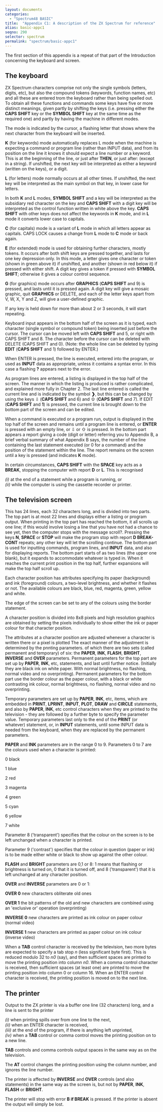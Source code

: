 ```yaml
---
layout: documents
categories: 
  - "Spectrum48 BASIC"
title:  "Appendix C1: A description of the ZX Spectrum for reference"
alias: basic-appc1
seqno: 290
selector: spectrum
permalink: "spectrum/basic-appc1"
---
```


The first section of this appendix is a repeat of that part of the Introduction concerning the keyboard and screen.

## The keyboard

ZX Spectrum characters comprise not only the single symbols (letters, digits, etc), but also the compound tokens (keywords, function names, etc) and all these
are entered trom the keyboard rather than being spelled out. To obtain all these functions and commands some keys have five or more distinct meanings, given
partly by shifting the keys (i.e. pressing either the **CAPS SHIFT** key or the **SYMBOL SHIFT** key at the same time as the required one) and partly by having the machine in different modes.

The mode is indicated by the cursor, a flashing letter that shows where the next character from the keyboard will be inserted.

**K** (for keywords) mode automatically replaces L mode when the machine is expecting a command or program line (rather than INPUT data), and from its
position on the line it knows it should expect a line number or a keyword. This is at the beginning of the line, or just after **THEN**, or just after: (except in a string). If unshifted, the next key will be interpreted as either a keyword (written on the keys), or a digit.

**L** (for letters) mode normally occurs at all other times. If unshifted, the next key will be interpreted as the main symbol on that key, in lower case for
letters.

In both **K** and **L** modes, **SYMBOL SHIFT** and a key will be interpreted as the subsidiary red character on the key and **CAPS SHIFT** with a digit key will be interpreted as the control function written in white above the key. **CAPS SHIFT** with other keys does not affect the keywords in **K** mode, and in **L** mode it converts lower case to capitals.

**C** (for capitals) mode is a variant of **L** mode in which all letters appear as capitals. CAPS LOCK causes a change from **L** mode to **C** mode or back
again.

**E** (for extended) mode is used for obtaining further characters, mostly tokens. It occurs after both shift keys are pressed together, and lasts for one
key depression only. In this mode, a letter gives one character or token (shown in green above it) if unshifted, and another (shown in red below it) if pressed
with either shift. A digit key gives a token if pressed with **SYMBOL SHIFT**; otherwise it gives a colour control sequence.

**G** (for graphics) mode occurs after **GRAPHICS** (**CAPS SHIFT** and 9) is pressed, and lasts until it is pressed again. A digit key will give a mosaic graphic, quit **GRAPHICS** or DELETE, and each of the letter keys apart from V, W, X, Y and Z, will give a user-defined graphic.

If any key is held down for more than about 2 or 3 seconds, it will start repeating.

Keyboard input appears in the bottom half of the screen as it is typed, each character (single symbol or compound token) being inserted just before the
cursor. The cursor can be moved left with **CAPS SHIFT** and 5, or right with CAPS SHIFT and 8. The character before the cursor can be deleted with DELETE (CAPS
SHIFT and 0). (Note: the whole line can be deleted by typing **EDIT** (**CAPS SHIFT** and 1) followed by ENTER.)

When ENTER is pressed, the line is executed, entered into the program, or used as **INPUT** data as appropriate, unless it contains a syntax error. In this case a
flashing **?** appears next to the error.

As program lines are entered, a listing is displayed in the top half of the screen. The manner in which the listing is produced is rather complicated, and
explained more fully in Chapter 2. The last line entered is called the current line and is indicated by the symbol **&#10095;**, but this can be changed by using the keys &#8681; (**CAPS SHIFT** and 6) and &#8679; (**CAPS SHIFT** and 7). If EDIT (**CAPS SHIFT** and **1**) is pressed, the current line is brought down to the bottom part of the screen and can be edited.

When a command is executed or a program run, output is displayed in the top half of the screen and remains until a program line is entered, or **ENTER** is pressed with an empty line, or &#8681; or &#8679; is pressed. In the bottom part appears a report giving a code (digit or letter) referring you to Appendix B, a brief verbal summary of what Appendix B says, the number of the line containing the last statement executed (or 0 for a command) and the position of the statement within the line. The report remains on the screen until a key is pressed (and indicates **K** mode).

In certain circumstances, **CAPS SHIFT** with the **SPACE** key acts as a **BREAK**,
stopping the computer with report **D** or **L**. This is recognised

_(i)_ at the end of a statement while a program is running, or  
_(ii)_ while the computer is using the cassette recorder or printer.

## The television screen

This has 24 lines, each 32 characters long, and is divided into two parts. The top part is at most 22 lines and displays either a listing or program output.
When printing in the top part has reached the bottom, it all scrolls up one line; if this would involve losing a line that you have not had a chance to see
yet, then the computer stops with the message scroll?. Pressing the keys **N**, **SPACE** or **STOP** will make the program stop with report **D BREAK- CONT** repeats; any other key will let the scrolling continue. The bottom part is used for inputting commands, program lines, and **INPUT** data, and also for displaying reports. The bottom part starts of as two lines (the upper one blank), but it expands to accommodate whatever is typed in. When it reaches the current print position in the top half, further expansions will make the top half scroll up.

Each character position has attributes specifying its paper (background) and ink (foreground) colours, a two-level brightness, and whether it flashes or not. The
available colours are black, blue, red, magenta, green, yellow and white.

The edge of the screen can be set to any of the colours using the border statement.

A character position is divided into 8x8 pixels and high resolution graphics are obtained by setting the pixels individually to show either the ink or paper
colour for that character position.

The attributes at a character position are adjusted whenever a character is written there or a pixel is plotted The exact manner of the adjustment is
determined by the pnnting parameters. of which there are two sets (called permanent and temporary) of six: the **PAPER**, **INK**, **FLASH**, **BRIGHT**, **INVERSE** and **OVER** parameters. Permanent parameters for the top part are set up by **PAPER**, **INK**, etc, statements, and last until further notice. (Initially they are black ink on white paper. With normal brightness, no flashing, normal video and no overprinting). Permanent parameters for the bottom part use the border colour as the paper colour, with a black or white contrasting ink colour, normal brightness, no flashing, normal video and no overprinting.

Temporary parameters are set up by **PAPER**, **INK**, etc, items, which are embedded in **PRINT**, **LPRINT**, **INPUT**, **PLOT**, **DRAW** and **CIRCLE** statements, and also by **PAPER**, **INK**, etc control characters when they are printed to the television - they are followed by a further byte to specify the parameter value. Temporary parameters last only to the end of the **PRINT** (or whatever) statement, or, in **INPUT** statements, until some INPUT data is needed from the keyboard, when they are replaced by the permanent parameters.

**PAPER** and **INK** parameters are in the range 0 to 9. Parameters 0 to 7 are the colours used when a character is printed:

0 black

1 blue

2 red

3 magenta

4 green

5 cyan

6 yellow

7 white

Parameter 8 ('transparent') specifies that the colour on the screen is to be left unchanged when a character is printed.

Parameter 9 ('contrast') specifies that the colour in question (paper or ink) is to be made either white or black to show up against the other colour.

**FLASH** and **BRIGHT** parameters are 0,1 or 8: 1 means that flashing or brightness is turned on, 0 that it is turned off, and 8 ('transparent') that it is left
unchanged at any character position.

**OVER** and **INVERSE** parameters are 0 or 1:

**OVER 0** new characters obliterate old ones

**OVER 1** the bit patterns of the old and new characters are combined using an 'exclusive or' operation (overprinting)

**INVERSE 0** new characters are printed as ink colour on paper colour (normal video)

**INVERSE 1** new characters are printed as paper colour on ink colour (inverse video)

When a **TAB** control character is received by the television, two more bytes are expected to specify a tab stop *n* (less significant byte first). This is
reduced modulo 32 to *n0* (say), and then sufficient spaces are printed to move the printing position into column *n0*. When a comma control character is
received, then sufficient spaces (at least one) are printed to move the printing position into column 0 or column 16. When an ENTER control character is
received, the printing position is moved on to the next line.

## The printer

Output to the ZX printer is via a buffer one line (32 characters) long, and a line is sent to the printer
 
_(i)_ when printing spills over from one line to the next,  
_(ii)_ when an ENTER character is received,  
_(iii)_ at the end of the program, if there is anything left unprinted,  
_(iv)_ when a **TAB** control or comma control moves the printing position on to a new line.

**TAB** controls and comma controls output spaces in the same way as on the television.

The **AT** control changes the printing position using the column number, and ignores the line number.

The printer is affected by **INVERSE** and **OVER** controls (and also statements) in the same way as the screen is, but not by **PAPER**, **INK**, **FLASH** or **BRIGHT**.

The printer will stop with error **B if BREAK** is pressed. If the printer is absent the output will simply be lost.
